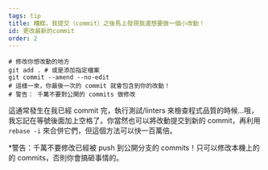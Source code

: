 ```yaml
---
tags: tip
title: 糟糕，我提交（commit）之後馬上發現我還想要做一個小改動！
id: 更改最新的commit
order: 2
---
```


```git
# 修改你想改動的地方
git add . # 或是添加指定檔案
git commit --amend --no-edit
# 這樣一來，你最後一次的 commit 就會包含到你的改動！
# 警告： 千萬不要對公開的 commits 做修改
```

這通常發生在我已經 commit 完，執行測試/linters 來檢查程式品質的時候...哦，我忘記在等號後面加上空格了。你當然也可以將改動提交到新的 commit，再利用 `rebase -i` 來合併它們，但這個方法可以快一百萬倍。

*警告：千萬不要修改已經被 push 到公開分支的 commits！只可以修改本機上的的 commits，否則你會搞砸事情的。 